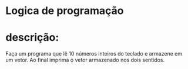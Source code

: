 # Logica de programação
# descrição:
Faça um programa que lê 10 números inteiros do teclado e armazene em um vetor. Ao final
imprima o vetor armazenado nos dois sentidos.

